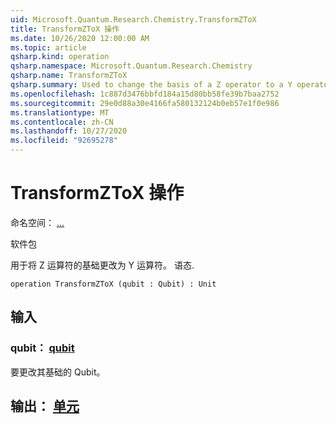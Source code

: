 ```yaml
---
uid: Microsoft.Quantum.Research.Chemistry.TransformZToX
title: TransformZToX 操作
ms.date: 10/26/2020 12:00:00 AM
ms.topic: article
qsharp.kind: operation
qsharp.namespace: Microsoft.Quantum.Research.Chemistry
qsharp.name: TransformZToX
qsharp.summary: Used to change the basis of a Z operator to a Y operator. conjugation.
ms.openlocfilehash: 1c887d3476bbfd184a15d80bb58fe39b7baa2752
ms.sourcegitcommit: 29e0d88a30e4166fa580132124b0eb57e1f0e986
ms.translationtype: MT
ms.contentlocale: zh-CN
ms.lasthandoff: 10/27/2020
ms.locfileid: "92695278"
---
```

# <a name="transformztox-operation"></a>TransformZToX 操作

命名空间： [...](xref:Microsoft.Quantum.Research.Chemistry)

软件包 [](https://nuget.org/packages/)


用于将 Z 运算符的基础更改为 Y 运算符。
语态.

```qsharp
operation TransformZToX (qubit : Qubit) : Unit
```


## <a name="input"></a>输入

### <a name="qubit--qubit"></a>qubit： [qubit](xref:microsoft.quantum.lang-ref.qubit)

要更改其基础的 Qubit。



## <a name="output--unit"></a>输出： [单元](xref:microsoft.quantum.lang-ref.unit)

